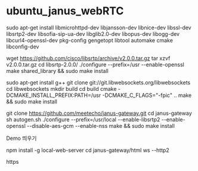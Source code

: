 # ubuntu_janus_webRTC



sudo apt-get install libmicrohttpd-dev libjansson-dev libnice-dev libssl-dev libsrtp2-dev libsofia-sip-ua-dev libglib2.0-dev libopus-dev libogg-dev libcurl4-openssl-dev pkg-config gengetopt libtool automake cmake libconfig-dev


wget https://github.com/cisco/libsrtp/archive/v2.0.0.tar.gz
tar xzvf v2.0.0.tar.gz
cd libsrtp-2.0.0/
./configure --prefix=/usr --enable-openssl
make shared_library && sudo make install


sudo apt-get install g++
git clone git://git.libwebsockets.org/libwebsockets
cd libwebsockets
mkdir build
cd build
cmake -DCMAKE_INSTALL_PREFIX:PATH=/usr -DCMAKE_C_FLAGS="-fpic" ..
make && sudo make install


git clone https://github.com/meetecho/janus-gateway.git
cd janus-gateway
sh autogen.sh
./configure --prefix=/usr/local --enable-libsrtp2 --enable-openssl --disable-aes-gcm --enable-nss
make && sudo make install



Demo 띄우기

npm install -g local-web-server
cd janus-gateway/html
ws --http2


https



